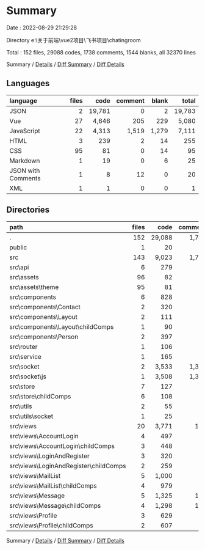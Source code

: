 # Summary

Date : 2022-08-29 21:29:28

Directory e:\\关于前端\\vue2项目\\飞书项目\\chatingroom

Total : 152 files,  29088 codes, 1738 comments, 1544 blanks, all 32370 lines

Summary / [Details](details.md) / [Diff Summary](diff.md) / [Diff Details](diff-details.md)

## Languages
| language | files | code | comment | blank | total |
| :--- | ---: | ---: | ---: | ---: | ---: |
| JSON | 2 | 19,781 | 0 | 2 | 19,783 |
| Vue | 27 | 4,646 | 205 | 229 | 5,080 |
| JavaScript | 22 | 4,313 | 1,519 | 1,279 | 7,111 |
| HTML | 3 | 239 | 2 | 14 | 255 |
| CSS | 95 | 81 | 0 | 14 | 95 |
| Markdown | 1 | 19 | 0 | 6 | 25 |
| JSON with Comments | 1 | 8 | 12 | 0 | 20 |
| XML | 1 | 1 | 0 | 0 | 1 |

## Directories
| path | files | code | comment | blank | total |
| :--- | ---: | ---: | ---: | ---: | ---: |
| . | 152 | 29,088 | 1,738 | 1,544 | 32,370 |
| public | 1 | 20 | 1 | 1 | 22 |
| src | 143 | 9,023 | 1,711 | 1,519 | 12,253 |
| src\\api | 6 | 279 | 37 | 47 | 363 |
| src\\assets | 96 | 82 | 0 | 14 | 96 |
| src\\assets\\theme | 95 | 81 | 0 | 14 | 95 |
| src\\components | 6 | 828 | 25 | 36 | 889 |
| src\\components\\Contact | 2 | 320 | 8 | 16 | 344 |
| src\\components\\Layout | 2 | 111 | 0 | 7 | 118 |
| src\\components\\Layout\\childComps | 1 | 90 | 0 | 5 | 95 |
| src\\components\\Person | 2 | 397 | 17 | 13 | 427 |
| src\\router | 1 | 106 | 2 | 5 | 113 |
| src\\service | 1 | 165 | 39 | 5 | 209 |
| src\\socket | 2 | 3,533 | 1,378 | 1,196 | 6,107 |
| src\\socket\\js | 1 | 3,508 | 1,378 | 1,196 | 6,082 |
| src\\store | 7 | 127 | 8 | 8 | 143 |
| src\\store\\childComps | 6 | 108 | 8 | 6 | 122 |
| src\\utils | 2 | 55 | 4 | 4 | 63 |
| src\\utils\\socket | 1 | 25 | 0 | 0 | 25 |
| src\\views | 20 | 3,771 | 178 | 189 | 4,138 |
| src\\views\\AccountLogin | 4 | 497 | 15 | 29 | 541 |
| src\\views\\AccountLogin\\childComps | 3 | 448 | 13 | 26 | 487 |
| src\\views\\LoginAndRegister | 3 | 320 | 18 | 8 | 346 |
| src\\views\\LoginAndRegister\\childComps | 2 | 259 | 18 | 6 | 283 |
| src\\views\\MailList | 5 | 1,000 | 29 | 50 | 1,079 |
| src\\views\\MailList\\childComps | 4 | 979 | 29 | 48 | 1,056 |
| src\\views\\Message | 5 | 1,325 | 106 | 72 | 1,503 |
| src\\views\\Message\\childComps | 4 | 1,298 | 106 | 68 | 1,472 |
| src\\views\\Profile | 3 | 629 | 10 | 30 | 669 |
| src\\views\\Profile\\childComps | 2 | 607 | 10 | 25 | 642 |

Summary / [Details](details.md) / [Diff Summary](diff.md) / [Diff Details](diff-details.md)